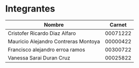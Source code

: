 # Integrantes

| Nombre        | Carnet      |
|------------------------|----------------------|
| Cristofer Ricardo Diaz Alfaro     | 00071222         |
|  Mauricio Alejandro Contreras Montoya |00000422     |
| Francisco alejandro erroa ramos | 00300722 |
| Vanessa Sarai Duran Cruz| 00025822 |
